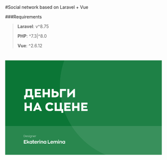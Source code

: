 #Social network based on Laravel + Vue

###Requirements
>**Laravel**: v^8.75
> 
>**PHP**: ^7.3|^8.0
> 
>**Vue**: ^2.6.12

![Дизайн сайта](public/images/cover.png)
=======

